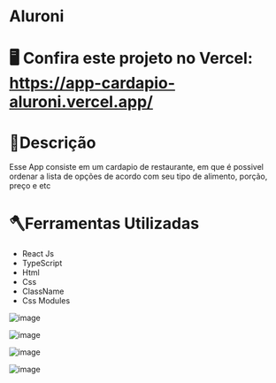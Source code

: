 # Aluroni
# 🖥️ Confira este projeto no Vercel: https://app-cardapio-aluroni.vercel.app/

# 📕Descrição
  Esse App consiste em um cardapio de restaurante, em que é possivel ordenar a lista de opções de acordo com seu tipo de alimento, porção, preço e etc
  # 🪓Ferramentas Utilizadas
- React Js
- TypeScript
- Html
- Css
- ClassName
- Css Modules

![image](https://user-images.githubusercontent.com/125046205/228611975-07fff36f-70a1-4a1f-99f2-5694f44f783e.png)

![image](https://user-images.githubusercontent.com/125046205/228612091-1746fcb8-4972-40d1-8f71-807ec560b094.png)

![image](https://user-images.githubusercontent.com/125046205/228612210-819490e3-52dc-4681-be8d-841be09d2958.png)

![image](https://user-images.githubusercontent.com/125046205/228612325-542c582b-4473-4f01-9ff1-4a7241de81fe.png)



